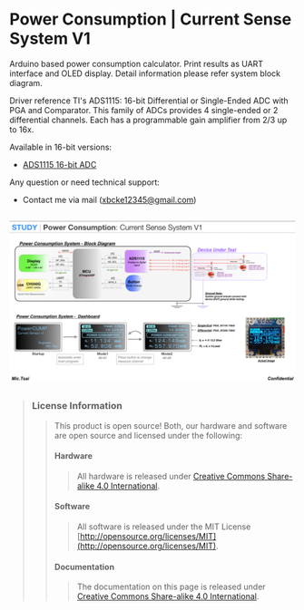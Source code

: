 # Power Consumption | Current Sense System V1

Arduino based power consumption calculator. Print results as UART interface and OLED display. 
Detail information please refer system block diagram.

Driver reference TI's ADS1115: 16-bit Differential or Single-Ended ADC with PGA and Comparator. This family of ADCs provides 4 single-ended or 2 differential channels. Each has a programmable gain amplifier from 2/3 up to 16x. 

Available in 16-bit versions:

* [ADS1115 16-bit ADC](https://www.adafruit.com/product/1085)


Any question or need technical support:

* Contact me via mail (xbcke12345@gmail.com)

## 
![*Power Consumption: Current Sense System V1*](https://github.com/Mic-Tsai/Power-Consumption-Current-Sense-System-V1/blob/master/res/Current%20Sense%20System%20V1.png)
## 


>### License Information
>>This product is open source! Both, our hardware and software are open source and licensed under the following:
>>#### Hardware
>>>All hardware is released under [Creative Commons Share-alike 4.0 International](http://creativecommons.org/licenses/by-sa/4.0/).
>>#### Software 
>>>All software is released under the MIT License [http://opensource.org/licenses/MIT](http://opensource.org/licenses/MIT).
>>#### Documentation
>>>The documentation on this page is released under [Creative Commons Share-alike 4.0 International](http://creativecommons.org/licenses/by-sa/4.0/).

